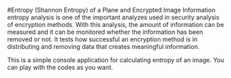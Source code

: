 #Entropy (Shannon Entropy) of a Plane and Encrypted Image
Information entropy analysis is one of the important analyzes used in security analysis of encryption methods. With this analysis, the amount of information can be measured and it can be monitored whether the information has been removed or not. It tests how successful an encryption method is in distributing and removing data that creates meaningful information.

This is a simple console application for calculating entropy of an image. You can play with the codes as you want.
